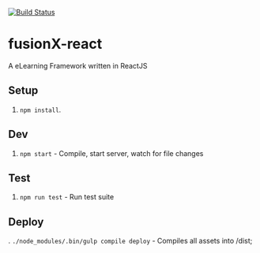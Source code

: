 [![Build Status](https://travis-ci.org/CodefuseInc/manga-framework.svg?branch=master)](https://travis-ci.org/CodefuseInc/manga-framework)

# fusionX-react

A eLearning Framework written in ReactJS

## Setup
1. `npm install`.


## Dev
1. `npm start` - Compile, start server, watch for file changes

## Test
1. `npm run test` - Run test suite

## Deploy
. `./node_modules/.bin/gulp compile deploy` - Compiles all assets into /dist;